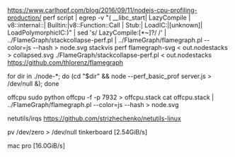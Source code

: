 https://www.carlhopf.com/blog/2016/09/11/nodejs-cpu-profiling-production/
perf script | egrep -v "( __libc_start| LazyCompile | v8::internal::| Builtin:|v8::Function::Call | Stub:| LoadIC:|\[unknown\]| LoadPolymorphicIC:)" | sed 's/ LazyCompile:[*~]\?/ /' | ../FlameGraph/stackcollapse-perf.pl | ../FlameGraph/flamegraph.pl --color=js --hash  > node.svg
stackvis perf flamegraph-svg < out.nodestacks > collapsed.svg
./FlameGraph/stackcollapse-perf.pl < out.nodestacks
https://github.com/thlorenz/flamegraph


for dir in ./node-*; do (cd "$dir" && node --perf_basic_prof server.js  > /dev/null &); done



offcpu
sudo python offcpu -f -p 7932 > offcpu.stack
cat offcpu.stack | ../FlameGraph/flamegraph.pl --color=js --hash  > node.svg


netutils/irqs
https://github.com/strizhechenko/netutils-linux


pv /dev/zero > /dev/null
tinkerboard
[2.54GiB/s]

mac pro
[16.0GiB/s]